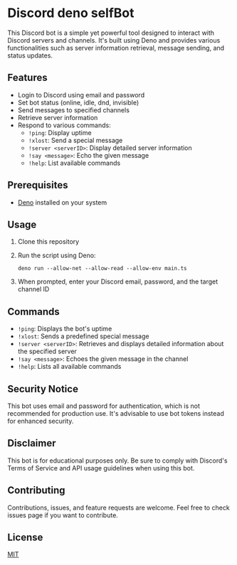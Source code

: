 # Discord deno selfBot

This Discord bot is a simple yet powerful tool designed to interact with Discord servers and channels. It's built using Deno and provides various functionalities such as server information retrieval, message sending, and status updates.

## Features

- Login to Discord using email and password
- Set bot status (online, idle, dnd, invisible)
- Send messages to specified channels
- Retrieve server information
- Respond to various commands:
  - `!ping`: Display uptime
  - `!xlost`: Send a special message
  - `!server <serverID>`: Display detailed server information
  - `!say <message>`: Echo the given message
  - `!help`: List available commands

## Prerequisites

- [Deno](https://deno.land/) installed on your system

## Usage

1. Clone this repository
2. Run the script using Deno:

   ```
   deno run --allow-net --allow-read --allow-env main.ts
   ```

3. When prompted, enter your Discord email, password, and the target channel ID

## Commands

- `!ping`: Displays the bot's uptime
- `!xlost`: Sends a predefined special message
- `!server <serverID>`: Retrieves and displays detailed information about the specified server
- `!say <message>`: Echoes the given message in the channel
- `!help`: Lists all available commands

## Security Notice

This bot uses email and password for authentication, which is not recommended for production use. It's advisable to use bot tokens instead for enhanced security.

## Disclaimer

This bot is for educational purposes only. Be sure to comply with Discord's Terms of Service and API usage guidelines when using this bot.

## Contributing

Contributions, issues, and feature requests are welcome. Feel free to check issues page if you want to contribute.

## License

[MIT](https://choosealicense.com/licenses/mit/)
